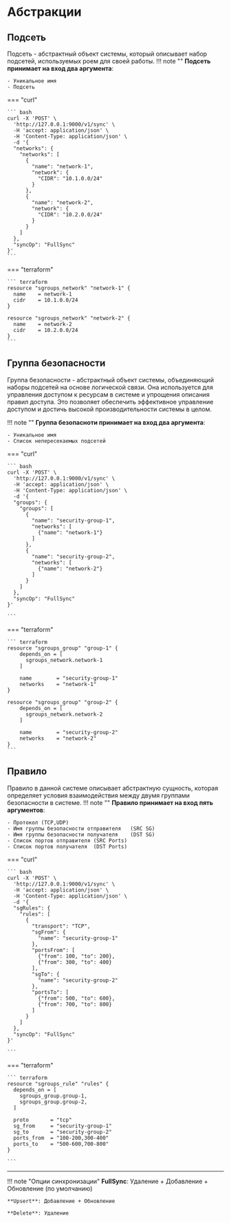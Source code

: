Абстракции
========================

Подсеть
----------
Подсеть - абстрактный объект системы, который описывает набор подсетей, используемых роем для своей работы.
!!! note ""
    **Подсеть принимает на вход два аргумента**:

    - Уникальное имя
    - Подсеть

=== "curl"

    ``` bash
    curl -X 'POST' \
      'http://127.0.0.1:9000/v1/sync' \
      -H 'accept: application/json' \
      -H 'Content-Type: application/json' \
      -d '{
      "networks": {
        "networks": [
          {
            "name": "network-1",
            "network": {
              "CIDR": "10.1.0.0/24"
            }
          },
          {
            "name": "network-2",
            "network": {
              "CIDR": "10.2.0.0/24"
            }
          }
        ]
      },
      "syncOp": "FullSync"
    }'
    ```

=== "terraform"

    ``` terraform
    resource "sgroups_network" "network-1" {
      name    = network-1
      cidr    = 10.1.0.0/24
    }

    resource "sgroups_network" "network-2" {
      name    = network-2
      cidr    = 10.2.0.0/24
    }
    ```


Группа безопасности
------------------
Группа безопасности - абстрактный объект системы, объединяющий наборы подсетей на основе логической связи. Она используется для управления доступом к ресурсам в системе и упрощения описания правил доступа. Это позволяет обеспечить эффективное управление доступом и достичь высокой производительности системы в целом.

!!! note ""
    **Группа безопасноти принимает на вход два аргумента**:

    - Уникальное имя
    - Список непересекаемых подсетей

=== "curl"

    ``` bash
    curl -X 'POST' \
      'http://127.0.0.1:9000/v1/sync' \
      -H 'accept: application/json' \
      -H 'Content-Type: application/json' \
      -d '{
      "groups": {
        "groups": [
          {
            "name": "security-group-1",
            "networks": [
              {"name": "network-1"}
            ]
          },
          {
            "name": "security-group-2",
            "networks": [
              {"name": "network-2"}
            ]
          }
        ]
      },
      "syncOp": "FullSync"
    }'

    ```

=== "terraform"

    ``` terraform
    resource "sgroups_group" "group-1" {
        depends_on = [
          sgroups_network.network-1
        ]

        name        = "security-group-1"
        networks    = "network-1"
    }

    resource "sgroups_group" "group-2" {
        depends_on = [
          sgroups_network.network-2
        ]

        name        = "security-group-2"
        networks    = "network-2"
    }
    ```

Правило
----------------
Правило в данной системе описывает абстрактную сущность, которая определяет условия взаимодействия между двумя группами безопасности в системе.
!!! note ""
    **Правило принимает на вход пять аргументов**:

    - Протокол (TCP,UDP)
    - Имя группы безопасности отправителя   (SRC SG)
    - Имя группы безопасности получателя    (DST SG)
    - Список портов отправителя (SRC Ports)
    - Список портов получателя  (DST Ports)

=== "curl"

    ``` bash
    curl -X 'POST' \
      'http://127.0.0.1:9000/v1/sync' \
      -H 'accept: application/json' \
      -H 'Content-Type: application/json' \
      -d '{
      "sgRules": {
        "rules": [
          {
            "transport": "TCP",
            "sgFrom": {
              "name": "security-group-1"
            },
            "portsFrom": [
              {"from": 100, "to": 200},
              {"from": 300, "to": 400}
            ],
            "sgTo": {
              "name": "security-group-2"
            },
            "portsTo": [
              {"from": 500, "to": 600},
              {"from": 700, "to": 800}
            ]        
          }
        ]
      },
      "syncOp": "FullSync"
    }'

    ```

=== "terraform"

    ``` terraform
    resource "sgroups_rule" "rules" {
      depends_on = [
        sgroups_group.group-1,
        sgroups_group.group-2,
      ]

      proto       = "tcp"
      sg_from     = "security-group-1"
      sg_to       = "security-group-2"
      ports_from  = "100-200,300-400"
      ports_to    = "500-600,700-800"
    }

    ```

----------------

!!! note  "Опции синхронизации"
    **FullSync**: Удаление + Добавление + Обновление (по умолчанию)

    **Upsert**: Добавление + Обновление

    **Delete**: Удаление